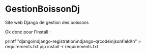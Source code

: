 # GestionBoissonDj
Site web Django de gestion des boissons

Ok donc pour l'install :

 printf "django\ndjango-registration\ndjango-qrcode\njsonfield\n" > requirements.txt
 pip install -r requirements.txt
